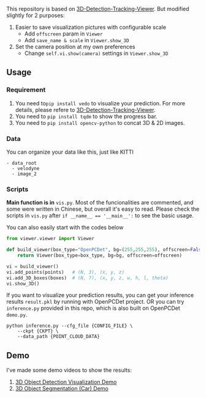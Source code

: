 This repository is based on [3D-Detection-Tracking-Viewer](https://github.com/hailanyi/3D-Detection-Tracking-Viewer). But modified slightly for 2 purposes:

1. Easier to save visualization pictures with configurable scale
   - Add `offscreen` param in `Viewer`
   - Add `save_name & scale` in `Viewer.show_3D`
2. Set the camera position at my own preferences
   - Change `self.vi.show(camera)` settings in `Viewer.show_3D` 

## Usage

### Requirement

1. You need to`pip install vedo` to visualize your prediction. For more details, please refere to  [3D-Detection-Tracking-Viewer](https://github.com/hailanyi/3D-Detection-Tracking-Viewer).
2. You need to `pip install tqdm` to show the progress bar.
3. You need to `pip install opencv-python` to concat 3D & 2D images.

### Data

You can organize your data like this, just like KITTI

```
- data_root
  - velodyne
  - image_2
```

### Scripts

**Main function is in** `vis.py`. Most of the funcionalities are commented, and some were written in Chinese, but overall it's easy to read. Please check the scripts in `vis.py` after `if __name__ == '__main__':` to see the basic usage.

You can also easily start with the codes below

```python
from viewer.viewer import Viewer

def build_viewer(box_type="OpenPCDet", bg=(255,255,255), offscreen=False):
    return Viewer(box_type=box_type, bg=bg, offscreen=offscreen)

vi = build_viewer()
vi.add_points(points)   # (N, 3), (x, y, z)
vi.add_3D_boxes(boxes)  # (N, 7), (x, y, z, w, h, l, theta)
vi.show_3D()
```

If you want to visualize your prediction results, you can get your inference results `result.pkl` by running with OpenPCDet project. OR you can try `inference.py` provided in this repo, which is also built on OpenPCDet `demo.py`.

```shell
python inference.py --cfg_file {CONFIG_FILE} \
    --ckpt {CKPT} \
    --data_path {POINT_CLOUD_DATA}
```

## Demo

I've made some demo videos to show the results:

1. [3D Object Detection Visualization Demo](https://www.bilibili.com/video/BV1h3411t7sc)
2. [3D Object Segmentation (Car) Demo](https://www.bilibili.com/video/BV1oT4y1f71D)

